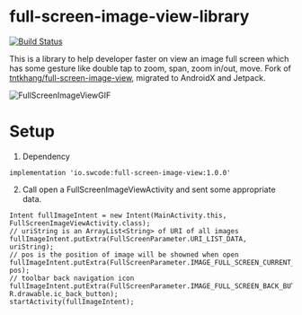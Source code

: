 # full-screen-image-view-library
[![Build Status](https://dev.azure.com/sw-code/SpotAR/_apis/build/status/sw-code.full-screen-image-view?branchName=master)](https://dev.azure.com/sw-code/SpotAR/_build/latest?definitionId=8&branchName=master)

This is a library to help developer faster on view an image full screen which has some gesture like double tap to zoom, span, zoom in/out, move.
Fork of [tntkhang/full-screen-image-view](https://github.com/tntkhang/full-screen-image-view),
migrated to AndroidX and Jetpack.

![FullScreenImageViewGIF](FullScreenImageViewGIF.gif)

# Setup
1. Dependency
```
implementation 'io.swcode:full-screen-image-view:1.0.0'
```

2. Call open a FullScreenImageViewActivity and sent some appropriate data.
```
Intent fullImageIntent = new Intent(MainActivity.this, FullScreenImageViewActivity.class);
// uriString is an ArrayList<String> of URI of all images
fullImageIntent.putExtra(FullScreenParameter.URI_LIST_DATA, uriString);
// pos is the position of image will be showned when open
fullImageIntent.putExtra(FullScreenParameter.IMAGE_FULL_SCREEN_CURRENT_POS, pos);
// toolbar back navigation icon
fullImageIntent.putExtra(FullScreenParameter.IMAGE_FULL_SCREEN_BACK_BUTTON, R.drawable.ic_back_button);
startActivity(fullImageIntent);
```